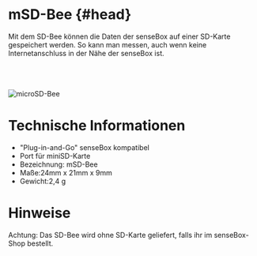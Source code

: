 # mSD-Bee {#head}
<div class="description">Mit dem SD-Bee können die Daten der senseBox auf einer SD-Karte gespeichert werden. So kann man messen, auch wenn keine Internetanschluss in der Nähe der senseBox ist.</div>

<div class="line">
    <br>
    <br>
    <br>
</div>

![microSD-Bee](https://raw.githubusercontent.com/sensebox/books-v2/home/pictures/msd_new%20bottom.png?token=AUIA5yNsNoRMrDoT58N8-Qo80POQMi1Fks5bDp26wA%3D%3D)

# Technische Informationen
* "Plug-in-and-Go" senseBox kompatibel
* Port für miniSD-Karte
* Bezeichnung: mSD-Bee
* Maße:24mm x 21mm x 9mm
* Gewicht:2,4 g


# Hinweise

Achtung: Das SD-Bee wird ohne SD-Karte geliefert, falls ihr im senseBox-Shop bestellt.

